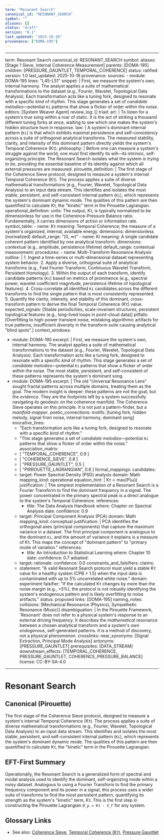 ```yaml
---
term: "Resonant Search"
canonical_id: "RESONANT_SEARCH"
symbol: ""
aliases: []
status: "draft"
version: "0.1"
last_updated: "2025-10-18"
provenance: ["DOMA-195"]
---
```


---
term: Resonant Search
canonical_id: RESONANT_SEARCH
symbol: 
aliases: [Stage 1 Sieve, Internal Coherence Measurement]
parents: [DOMA-195]
children: [PRESSURE_GAUNTLET, TEMPORAL_COHERENCE]
status: ratified
version: 1.0
last_updated: 2025-10-18
provenance:
  sources:
    - module: DOMA-195
      lines: "L45-L51"
      snippet: |
        First, we measure the system's own, internal harmony. The analyst applies a suite of mathematical transformations to the dataset (e.g., Fourier, Wavelet, Topological Data Analysis). Each transformation acts like a tuning fork, designed to resonate with a specific *kind* of rhythm. This stage generates a set of *candidate melodies*—potential `Ki` patterns that show a flicker of order within the noise.
  editors: [System Weaver Agent]
  review_log: []
triad:
  art: |
    To listen for a system's true song within a roar of static. It is the act of striking a thousand different tuning forks at once, waiting to see which one makes the system's hidden structure hum in response.
  law: |
    A system's dominant internal pattern (`Ki`) is that which exhibits maximal persistence and self-consistency across a suite of orthogonal analytical transforms. The measured stability, clarity, and intensity of this dominant pattern directly yields the system's Temporal Coherence (Kτ).
  philosophy: |
    Before one can measure a system's struggle against the world, one must first identify its will—its intrinsic, self-organizing principle. The Resonant Search isolates what the system *is trying to be*, providing the essential baseline of its identity against which all external pressures are measured.
pirouette_definition: |
  The first stage of the Coherence Sieve protocol, designed to measure a system's internal Temporal Coherence (Kτ). The process applies a suite of diverse mathematical transformations (e.g., Fourier, Wavelet, Topological Data Analysis) to an input data stream. This identifies and isolates the most stable, persistent, and self-consistent internal pattern (`Ki`), which represents the system's dominant dynamic mode. The qualities of this pattern are then quantified to calculate Kτ, the "kinetic" term in the Pirouette Lagrangian.
operational_definition:
  units: The output, Kτ, is typically normalized to be dimensionless for use in the Coherence-Pressure Balance ratio. Fundamentally, it carries dimensions of action or information rate.
  symbol_table:
    - name: Kτ
      meaning: Temporal Coherence; the measure of a system's organized, internal, available energy.
      dimensions: dimensionless (normalized)
      default_range: "[0, ∞)"
    - name: Ki
      meaning: A single candidate coherent pattern identified by one analytical transform.
      dimensions: contextual (e.g., amplitude, persistence lifetime)
      default_range: contextual
  measurement:
    procedures:
      - name: Multi-Transform Resonance Analysis
        outline: |
          1. Ingest a time-series or multi-dimensional dataset representing system behavior.
          2. Apply a diverse, orthogonal suite of analytical transforms (e.g., Fast Fourier Transform, Continuous Wavelet Transform, Persistent Homology).
          3. Within the output of each transform, identify candidate patterns (`Ki`) based on metrics of prominence (e.g., spectral power, wavelet coefficient magnitude, persistence lifetime of topological features).
          4. Cross-correlate all identified `Ki` candidates across the different transforms to find the single pattern that is most consistently represented.
          5. Quantify the clarity, intensity, and stability of this dominant, cross-transform pattern to derive the final Temporal Coherence (Kτ) value.
        expected_signals: [Stable periodicities, scale-invariant structures, persistent topological features (e.g., long-lived loops in point-cloud data)]
        pitfalls: [Overfitting to high-power transient noise, mistaking algorithmic artifacts for true patterns, insufficient diversity in the transform suite causing analytical "blind spots".]
context_windows:
  - module: DOMA-195
    excerpt: |
      First, we measure the system's own, internal harmony. The analyst applies a suite of mathematical transformations to the dataset (e.g., Fourier, Wavelet, Topological Data Analysis). Each transformation acts like a tuning fork, designed to resonate with a specific *kind* of rhythm. This stage generates a set of *candidate melodies*—potential `Ki` patterns that show a flicker of order within the noise. The most stable, persistent, and self-consistent of these patterns represents the system's dominant song.
  - module: DOMA-195
    excerpt: |
      The old "Universal Resonance Lens" sought fractal patterns across multiple domains, treating them as the goal. The modern insight is deeper: these patterns are not the goal, but the *evidence*. They are the footprints left by a system successfully navigating its geodesic on the coherence manifold. The Coherence Sieve operates on this principle. It is not just a pattern-finder, but a *manifold-mapper*.
poetic_connections:
  motifs: [tuning fork, hidden melody, signal from noise, internal harmony, dominant song]
  evocative_lines:
    - "Each transformation acts like a tuning fork, designed to resonate with a specific *kind* of rhythm."
    - "This stage generates a set of *candidate melodies*—potential `Ki` patterns that show a flicker of order within the noise."
  association_matrix:
    - [ "TEMPORAL_COHERENCE", 0.9 ]
    - [ "COHERENCE_SIEVE", 0.8 ]
    - [ "PRESSURE_GAUNTLET", 0.5 ]
    - [ "PIRROUETTE_LAGRANGIAN", 0.6 ]
formal_mappings:
  candidates:
    - target: Power Spectral Density (PSD) analysis
      domain: Math
      mapping_kind: operational
      equation_hint: |
        Kτ ∝ max(P(ω))
      justification: |
        The simplest implementation of a Resonant Search is a Fourier Transform to find the dominant frequency in a signal. The power concentrated in the primary spectral peak is a direct analogue to the system's Temporal Coherence.
      references:
        - title: The Data Analysis Handbook
          where: Chapter on Spectral Analysis
          date: 
      confidence: 0.9
    - target: Principal Component Analysis (PCA)
      domain: Math
      mapping_kind: conceptual
      justification: |
        PCA identifies the orthogonal axes (principal components) that capture the maximum variance in a dataset. The first principal component is analogous to the dominant `Ki`, and the amount of variance it explains is a measure of Kτ. This maps the concept of "dominant pattern" to "primary mode of variation."
      references:
        - title: An Introduction to Statistical Learning
          where: Chapter 10
          date: 
      confidence: 0.7
  adopted:
    - target: 
      rationale: 
      confidence: 0.0
constraints_and_falsifiers:
  claims:
    - statement: "A valid Resonant Search protocol must yield a stable Kτ value for a healthy system (CPB > 1.5) when the input data is contaminated with up to 5% uncorrelated white noise."
      domain: experiment
      falsifier: "If the calculated Kτ changes by more than the noise margin (e.g., >5%), the protocol is not robustly identifying the system's endogenous pattern and is likely overfitting to noise artifacts."
      status: proposed
      links: [DOMA-195]
naming_notes:
  collisions: [Mechanical Resonance (Physics), Sympathetic Resonance (Music)]
  disambiguation: |
    In the Pirouette Framework, 'Resonant' does not refer to a physical system's response to an external driving frequency. It describes the *mathematical* resonance between a chosen analytical transform and a system's own *endogenous*, self-generated patterns. It is a method of discovery, not a physical phenomenon.
crosslinks:
  near_synonyms: [Signal Extraction, Principal Mode Analysis]
  antonyms: [PRESSURE_GAUNTLET]
  prerequisites: [DATA_STREAM]
  downstream_effects: [TEMPORAL_COHERENCE, PRESSURE_GAUNTLET, COHERENCE_PRESSURE_BALANCE]
license: CC-BY-SA-4.0
---

# Resonant Search

## Canonical (Pirouette)
The first stage of the Coherence Sieve protocol, designed to measure a system's internal Temporal Coherence (Kτ). The process applies a suite of diverse mathematical transformations (e.g., Fourier, Wavelet, Topological Data Analysis) to an input data stream. This identifies and isolates the most stable, persistent, and self-consistent internal pattern (`Ki`), which represents the system's dominant dynamic mode. The qualities of this pattern are then quantified to calculate Kτ, the "kinetic" term in the Pirouette Lagrangian.

## EFT-First Summary
Operationally, the Resonant Search is a generalized form of spectral and modal analysis used to identify the dominant, self-organizing mode within a noisy dataset. Analogous to using a Fourier Transform to find the primary frequency component and its power in a signal, this process uses a wider suite of transforms to find the most persistent pattern, quantifying its strength as the system's "kinetic" term, Kτ. This is the first step in constructing the Pirouette Lagrangian `𝓛_p = Kτ - V_Γ` for any system.

## Glossary Links
- See also: [Coherence Sieve](link), [Temporal Coherence (Kτ)](link), [Pressure Gauntlet](link)